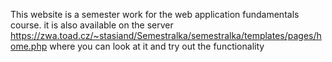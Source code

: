 This website is a semester work for the web application fundamentals course. it is also available on the server https://zwa.toad.cz/~stasiand/Semestralka/semestralka/templates/pages/home.php where you can look at it and try out the functionality
